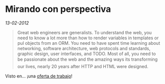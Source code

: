 Mirando con perspectiva
=======================

_13-02-2012_

> Great web engineers are generalists. To understand the web, you need to know a lot more than how to render variables in templates or pul objects from an ORM. You need to have spent time learning about networking, software architecture, web protocols and standards, graphic design, user interfaces, and TODO. Most of all, you need to be passionate about the web and the amazing ways its transforming our lives, nearly 20 years after HTTP and HTML were designed.

Visto en... ¡una [oferta de trabajo](http://jobs.github.com/positions/e4d1ec56-14a0-11e1-87e4-f4cc228a6582)!
